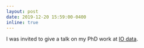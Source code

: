 ```yaml
---
layout: post
date: 2019-12-20 15:59:00-0400
inline: true
---
```


I was invited to give a talk on my PhD work at [IO data](https://www.io-data.no/).
